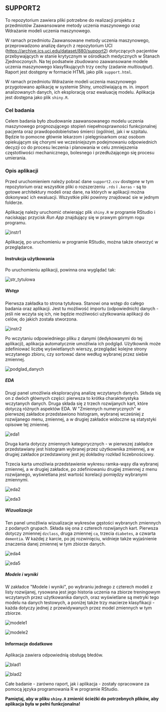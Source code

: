 ## SUPPORT2

To repozytorium zawiera pliki potrzebne do realizacji projektu z przedmiotów Zaawansowane metody uczenia maszynowego oraz Wdrażanie modeli uczenia maszynowego.

W ramach przedmiotu Zaawansowane metody uczenia maszynowego, przeprowadzono analizę danych z repozytorium UCI (https://archive.ics.uci.edu/dataset/880/support2) dotyczących pacjentów przebywających w stanie krytycznym w ośrodkach medycznych w Stanach Zjednoczonych. Na tej podsatwie zbudowano zaawansowane modele uczenia maszynowego klasyfikujących trzy cechy (zadanie *multioutput*). Raport jest dostępny w formacie HTML jako plik `support.html`.

W ramach przedmiotu Wdrażanie modeli uczenia maszynowego przygotowano aplikację w systemie Shiny, umożliwiającą m. in. import analizowanych danych, ich eksplorację oraz ewaluację modelu. Aplikacja jest dostępna jako plik `shiny.R`.

### Cel badania

Celem badania było zbudowanie zaawansowanego modelu uczenia maszynowego prognozującego stopień niepełnosprawności funkcjonalnej pacjenta oraz prawdopodobieństwo śmierci (ogólnie), jak i w szpitalu. Będzie to pomocne głównie lekarzom i pielęgnioarkom oraz osobom opiekującym się chorymi we wcześniejszym podejmowaniu odpowiednich decyzji co do procesu leczenia i planowania w celu zmniejszenia częstotliwości mechanicznego, bolesnego i przedłużającego się procesu umierania.

### Opis aplikacji

Przed uruchomieniem należy pobrać dane `support2.csv` dostępne w tym repozytorium oraz wszystkie pliki o rozszerzeniu `.rds` i `.keras` - są to gotowe architektury modeli oraz dane, na których w aplikacji można dokonywać ich ewaluacji. Wszystkie pliki powinny znajdować sie w jednym folderze.

Aplikację należy uruchomić otwierając plik `shiny.R` w programie RStudio i naciskając przycisk *Run App* znajdujący się w prawym górnym rogu programu.

![instr1](https://github.com/Weronika59/multiclass/assets/75950630/090edcfd-b70d-4871-8bce-3f7d24d70583)

Aplikację, po uruchomieniu w programie RStudio, można także otworzyć w przeglądarce.

#### Instrukcja użytkowania

Po uruchomieniu aplikacji, powinna ona wyglądać tak:

![str_tytulowa](https://github.com/Weronika59/multiclass/assets/75950630/30cb4b08-2150-4f90-9de8-4a4205f40431)


##### Wstęp

Pierwsza zakładka to strona tytułowa. Stanowi ona wstęp do całego badania oraz aplikacji. Jest tu możliwość importu (odpowiednich) danych - jeśli nie wczyta się ich, nie będzie możliwości użytkowania aplikacji do celów, do jakich została stworzona.

![instr2](https://github.com/Weronika59/multiclass/assets/75950630/edf3a037-3c6e-41ca-8234-938e4b4fdbbc)


Po wczytaniu odpowiedniego pliku z danymi (dedykowanymi do tej aplikacji), aplikacja automatycznie umożliwia ich podgląd. Użytkownik może zdefiniować liczbę wyświetlanych wierszy, przeglądać kolejne strony wczytanego zbioru, czy sortować dane według wybranej przez siebie zmiennej.

![podglad_danych](https://github.com/Weronika59/multiclass/assets/75950630/eeee3cd3-546c-45fc-b9a4-bfe5db57849c)


##### EDA

Drugi panel umożliwia eksploracyjną analizę wczytanych danych. Składa się on z dwóch głównych części: pierwsza to krótka charakterystyka wczytanych danych. Druga składa się z trzech rozwijanych kart, które dotyczą różnych aspektów EDA. W "Zmiennych numerycznych" w pierwszej zakładce przedstawiono histogram, wybranej wcześniej z rozwijanego menu, zmiennej, a w drugiej zakładce widoczne są statystyki opisowe tej zmiennej.

![eda1](https://github.com/Weronika59/multiclass/assets/75950630/5148ea3a-8691-4e35-9a6d-1483c49f4a35)

Druga karta dotyczy zmiennych kategorycznych - w pierwszej zakładce przedstawiany jest histogram wybranej przez użytkownika zmiennej, a w drugiej zakładce przedstawiony jest jej dokładny rozkład liczebnościowy.

Trzecia karta umożliwia przedstawienie wykresu ramka-wąsy dla wybranej zmiennej, a w drugiej zakładce, po zdefiniowaniu drugiej zmiennej z menu rozwijanego, wyświetlana jest wartość korelacji pomiędzy wybranymi zmiennymi.

![eda2](https://github.com/Weronika59/multiclass/assets/75950630/ea46601b-990f-4a5f-839c-64ba7f51f272)

![eda3](https://github.com/Weronika59/multiclass/assets/75950630/ab96efdb-9ad8-4cc2-8ad2-81c3d29f4cb4)


##### Wizualizacje

Ten panel umożliwia wizualizacje wykresów gęstości wybranych zmiennych z podanych grupach. Składa się ona z czterech rozwijanych kart. Pierwsza dotyczy zmiennej `dzclass`, druga zmiennej `ca`, trzecia `diabetes`, a czwarta `dementia`. W każdej z karcie, po jej rozwinięciu, widnieje także wyjaśnienie znaczenia danej zmiennej w tym zbiorze danych.

![eda4](https://github.com/Weronika59/multiclass/assets/75950630/0a903102-434f-4325-9a5f-7d1a4de42281)

![eda5](https://github.com/Weronika59/multiclass/assets/75950630/0111b6bd-2552-45c9-8502-b183c0b566e6)


##### Modele i wyniki

W zakładce "Modele i wyniki", po wybraniu jednego z czterech modeli z listy rozwijanej, rysowana jest jego historia uczenia na zbiorze treningowym wczytanych przez użytkowanika danych, oraz wyświetlane są metryki tego modelu na danych testowych, a poniżej także trzy macierze klasyfikacji - każda dotyczy jednej z przewidywanych przez model zmiennych w tym zbiorze.

![modele1](https://github.com/Weronika59/multiclass/assets/75950630/47a79c9d-fafe-40a6-ba50-2620caf62657)

![modele2](https://github.com/Weronika59/multiclass/assets/75950630/7ec751cf-f341-4169-bb9e-10fb858ac15a)


#### Informacje dodatkowe

Aplikacja zawiera odpowiednią obsługę błedów.

![blad1](https://github.com/Weronika59/multiclass/assets/75950630/b0526b31-4d12-40a6-98a0-00efdb8dba35)

![blad2](https://github.com/Weronika59/multiclass/assets/75950630/ba766452-68ec-4987-bf9b-d2ed36fef988)


Całe badanie - zarówno raport, jak i aplikacja - zostały opracowane za pomocą języka programowania R w programie RStudio.

**Pamiętaj, aby w pliku `shiny.R` zmienić ścieżki do potrzebnych plików, aby aplikacja była w pełni funkcjonalna!**
